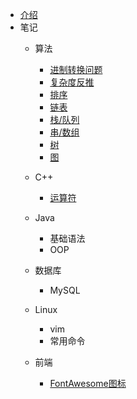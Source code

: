 - [介绍](README.md)
- 笔记
    - 算法
        - [进制转换问题](笔记/算法/进制转换.md)
        - [复杂度反推](笔记/算法/复杂度反推.md)
        - [排序](笔记/算法/Sort.md)
        - [链表](笔记/算法/List.md)
        - [栈/队列](笔记/算法/栈队.md)
        - [串/数组](笔记/算法/串数组.md)
        - [树](笔记/算法/Tree.md)
        - [图](笔记/算法/图.md)
    - C++
        - [运算符](笔记/C++/常用运算符.md)
    - Java
        - 基础语法
        - OOP
    - 数据库
        - MySQL
    - Linux
        - vim
        - 常用命令

    - 前端
        - [FontAwesome图标](笔记/前端/FontAwesome图标.md)
